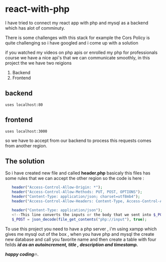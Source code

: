 # react-with-php

<p>I have tried to connect my react app with php and mysql as a backend which has alot of comminuty.</p>
<p>There is some challenges with this stack for example the Cors  Policy is quite challenging so i have googled and i come up with a solution</p>
<p>if you watched my videos on php apis or enrolled my php for professionals course we have a nice api's that we can communicate smoothly, 
  in this project the we have two reigions</p>
  
  1. Backend 
  2. Frontend
  
  ## backend 
    uses localhost:80
  ## frontend 
    uses localhost:3000
    
   so we have to accept from our backend to process this requests comes from another region.
   
   ## The solution
   
   So i have created new file and called **header.php** basicaly this files has some rules that we can accept the other region so the code is here :
   
   ```php
      header("Access-Control-Allow-Origin: *");
      header("Access-Control-Allow-Methods: PUT, POST, OPTIONS");
      header("Content-Type: application/json; charset=utf8mb4");
      header("Access-Control-Allow-Headers: Content-Type, Access-Control-Allow-Headers, Authorization, X-Requested-With");

      header("Content-Type: application/json");
      <!--This line converts the inputs or the body that we sent into $_POST global varibale for php for accepting post values-->
      $_POST = json_decode(file_get_contents("php://input"), true);

   ```
   To use this project you need to have a php server , i'm using xampp which gives me mysql out of the box , when you have php and mysql the create new 
   database and call you favorite name and then create a table with four feilds *****id as an autoincrement, title , description and timestamp.*****
   
   _**happy coding**_🔥.
   
